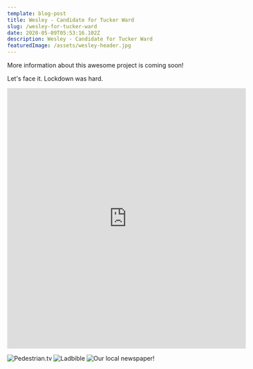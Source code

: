 ```yaml
---
template: blog-post
title: Wesley - Candidate for Tucker Ward
slug: /wesley-for-tucker-ward
date: 2020-05-09T05:53:16.102Z
description: Wesley - Candidate for Tucker Ward
featuredImage: /assets/wesley-header.jpg
---
```


More information about this awesome project is coming soon!

Let's face it. Lockdown was hard.

<iframe src="https://www.facebook.com/plugins/post.php?href=https%3A%2F%2Fwww.facebook.com%2FWesleyForTucker%2Fposts%2F121536283055940&show_text=true&width=552&appId=1732393943745010&height=604" width="552" height="604" style="border:none;overflow:hidden" scrolling="no" frameborder="0" allowfullscreen="true" allow="autoplay; clipboard-write; encrypted-media; picture-in-picture; web-share"></iframe>

![Pedestrian.tv](/assets/wesleyheadline.jpg)
![Ladbible](/assets/wesleyheadline2.jpg)
![Our local newspaper!](/assets/wesley-news.png)
